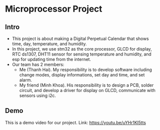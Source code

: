 # Microprocessor Project

## Intro
- This project is about making a Digital Perpetual Calendar that shows time, day, temperature, and humidity.
- In this project, we use stm32 as the core processor, GLCD for display, RTC ds1307, DHT11 sensor for sensing temperature and humidity, and esp for updating time from the internet.
- Our team has 2 members:
  - Me (Thanh Hai). My responsibility is to develop software including change modes, display informations, set day and time, and set alarm.
  - My friend (Minh Khoa). His responsibility is to design a PCB, solder circuit, and develop a driver for display on GLCD, communicate with sensors using i2c.

## Demo
This is a demo video for our project.
Link: https://youtu.be/uYHr1KI5tts

